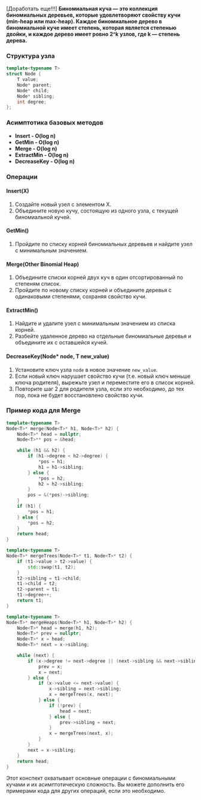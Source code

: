 [Доработать еще!!!]
**Биномиальная куча — это коллекция биномиальных деревьев, которые удовлетворяют свойству кучи (min-heap или max-heap). Каждое биномиальное дерево в биномиальной куче имеет степень, которая является степенью двойки, и каждое дерево имеет ровно 2^k узлов, где k — степень дерева.**

### Структура узла

```c++
template<typename T>
struct Node {
    T value;
    Node* parent;
    Node* child;
    Node* sibling;
    int degree;
};
```

### Асимптотика базовых методов

- **Insert - O(log n)**
- **GetMin - O(log n)**
- **Merge - O(log n)**
- **ExtractMin - O(log n)**
- **DecreaseKey - O(log n)**

### Операции

#### Insert(X)

1. Создайте новый узел с элементом X.
2. Объедините новую кучу, состоящую из одного узла, с текущей биномиальной кучей.

#### GetMin()

1. Пройдите по списку корней биномиальных деревьев и найдите узел с минимальным значением.

#### Merge(Other Binomial Heap)

1. Объедините списки корней двух куч в один отсортированный по степеням список.
2. Пройдите по новому списку корней и объедините деревья с одинаковыми степенями, сохраняя свойство кучи.

#### ExtractMin()

1. Найдите и удалите узел с минимальным значением из списка корней.
2. Разбейте удаленное дерево на отдельные биномиальные деревья и объедините их с оставшейся кучей.

#### DecreaseKey(Node* node, T new_value)

1. Установите ключ узла `node` в новое значение `new_value`.
2. Если новый ключ нарушает свойство кучи (т.е. новый ключ меньше ключа родителя), вырежьте узел и переместите его в список корней.
3. Повторите шаг 2 для родителя узла, если это необходимо, до тех пор, пока не будет восстановлено свойство кучи.

### Пример кода для Merge

```c++
template<typename T>
Node<T>* merge(Node<T>* h1, Node<T>* h2) {
    Node<T>* head = nullptr;
    Node<T>** pos = &head;

    while (h1 && h2) {
        if (h1->degree < h2->degree) {
            *pos = h1;
            h1 = h1->sibling;
        } else {
            *pos = h2;
            h2 = h2->sibling;
        }
        pos = &(*pos)->sibling;
    }
    if (h1) {
        *pos = h1;
    } else {
        *pos = h2;
    }
    return head;
}

template<typename T>
Node<T>* mergeTrees(Node<T>* t1, Node<T>* t2) {
    if (t1->value > t2->value) {
        std::swap(t1, t2);
    }
    t2->sibling = t1->child;
    t1->child = t2;
    t2->parent = t1;
    t1->degree++;
    return t1;
}

template<typename T>
Node<T>* mergeHeaps(Node<T>* h1, Node<T>* h2) {
    Node<T>* head = merge(h1, h2);
    Node<T>* prev = nullptr;
    Node<T>* x = head;
    Node<T>* next = x->sibling;

    while (next) {
        if (x->degree != next->degree || (next->sibling && next->sibling->degree == x->degree)) {
            prev = x;
            x = next;
        } else {
            if (x->value <= next->value) {
                x->sibling = next->sibling;
                x = mergeTrees(x, next);
            } else {
                if (!prev) {
                    head = next;
                } else {
                    prev->sibling = next;
                }
                x = mergeTrees(next, x);
            }
        }
        next = x->sibling;
    }
    return head;
}
```

Этот конспект охватывает основные операции с биномиальными кучами и их асимптотическую сложность. Вы можете дополнить его примерами кода для других операций, если это необходимо.